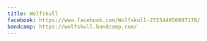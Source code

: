 ```yaml
---
title: Wolfskull
facebook: https://www.facebook.com/Wolfskull-272544856097178/
bandcamp: https://wolfskull.bandcamp.com/
---
```

